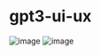 ﻿# gpt3-ui-ux
![image](https://user-images.githubusercontent.com/101584126/234070778-6053ba56-c692-45ce-8853-c37bfda0ec65.png)
![image](https://user-images.githubusercontent.com/101584126/234070788-57a4e66f-d020-4902-854d-db3c40f34100.png)
